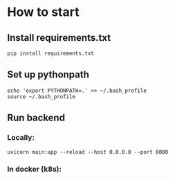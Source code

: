# How to start
## Install requirements.txt
```pip install requirements.txt```
## Set up pythonpath
```
echo 'export PYTHONPATH=.' >> ~/.bash_profile
source ~/.bash_profile
```
## Run backend
### Locally:
```uvicorn main:app --reload --host 0.0.0.0 --port 8080```
### In docker (k8s):
